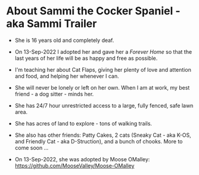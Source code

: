 # About Sammi the Cocker Spaniel - aka Sammi Trailer

* She is 16 years old and completely deaf.  

* On 13-Sep-2022 I adopted her and gave her a *Forever Home* so that the last years of her life will be as happy and free as possible.  

* I'm teaching her about Cat Flaps, giving her plenty of love and attention and food, and helping her whenever I can.  

* She will never be lonely or left on her own. When I am at work, my best friend - a dog sitter - minds her.

* She has 24/7 hour unrestricted access to a large, fully fenced, safe lawn area.

* She has acres of land to explore - tons of walking trails.

* She also has other friends: Patty Cakes, 2 cats (Sneaky Cat - aka K-OS, and Friendly Cat - aka D-Struction), and a bunch of chooks.  More to come soon ...

*  On 13-Sep-2022, she was adopted by Moose OMalley: https://github.com/MooseValley/Moose-OMalley
